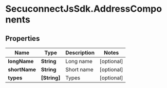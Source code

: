 # SecuconnectJsSdk.AddressComponents

## Properties
Name | Type | Description | Notes
------------ | ------------- | ------------- | -------------
**longName** | **String** | Long name | [optional] 
**shortName** | **String** | Short name | [optional] 
**types** | **[String]** | Types | [optional] 


